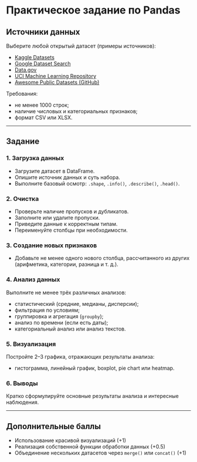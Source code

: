 # Практическое задание по Pandas

## Источники данных

Выберите любой открытый датасет (примеры источников):

- [Kaggle Datasets](https://www.kaggle.com/datasets)
- [Google Dataset Search](https://datasetsearch.research.google.com/)
- [Data.gov](https://data.gov/)
- [UCI Machine Learning Repository](https://archive.ics.uci.edu/datasets)
- [Awesome Public Datasets (GitHub)](https://github.com/awesomedata/awesome-public-datasets)

Требования:
- не менее 1000 строк;
- наличие числовых и категориальных признаков;
- формат CSV или XLSX.

---

## Задание

### 1. Загрузка данных
- Загрузите датасет в DataFrame.
- Опишите источник данных и суть набора.
- Выполните базовый осмотр: `.shape`, `.info()`, `.describe()`, `.head()`.

### 2. Очистка
- Проверьте наличие пропусков и дубликатов.
- Заполните или удалите пропуски.
- Приведите данные к корректным типам.
- Переименуйте столбцы при необходимости.

### 3. Создание новых признаков
- Добавьте не менее одного нового столбца, рассчитанного из других (арифметика, категории, разница и т. д.).

### 4. Анализ данных
Выполните не менее трёх различных анализов:
- статистический (средние, медианы, дисперсии);
- фильтрация по условиям;
- группировка и агрегация (`groupby`);
- анализ по времени (если есть даты);
- категориальный анализ или анализ текстов.

### 5. Визуализация
Постройте 2–3 графика, отражающих результаты анализа:
- гистограмма, линейный график, boxplot, pie chart или heatmap.

### 6. Выводы
Кратко сформулируйте основные результаты анализа и интересные наблюдения.

---

## Дополнительные баллы
- Использование красивой визуализаций (+1)
- Реализация собственной функции обработки данных (+0.5)
- Объединение нескольких датасетов через `merge()` или `concat()` (+1)